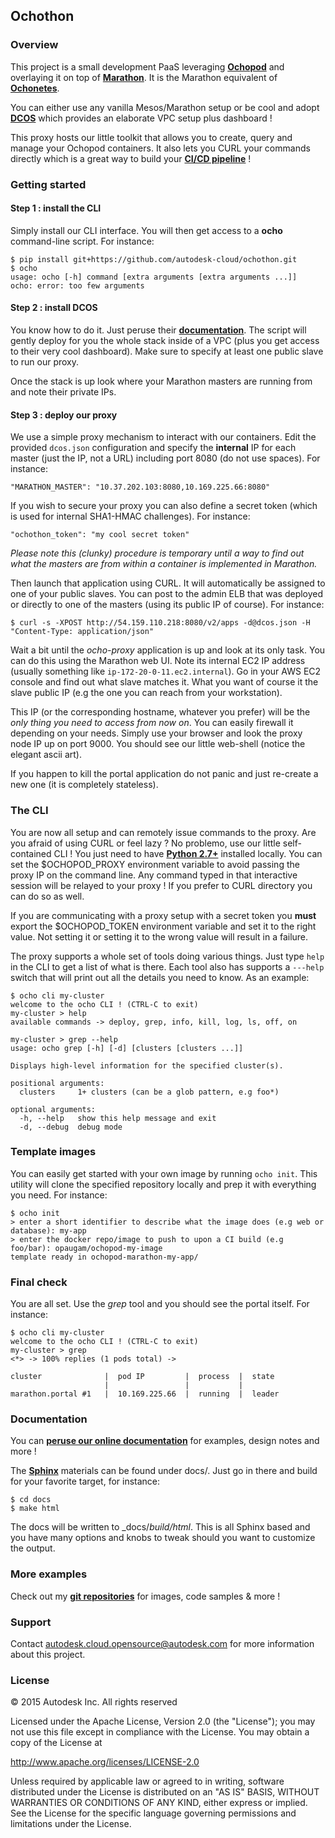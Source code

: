 ## Ochothon

### Overview

This project is a small development PaaS leveraging [**Ochopod**](https://github.com/autodesk-cloud/ochopod)
and overlaying it on top of [**Marathon**](https://mesosphere.github.io/marathon/). It is the Marathon equivalent of
[**Ochonetes**](https://github.com/autodesk-cloud/ochonetes).

You can either use any vanilla Mesos/Marathon setup or be cool and adopt [**DCOS**](https://mesosphere.com/) which
provides an elaborate VPC setup plus dashboard !

This proxy hosts our little toolkit that allows you to create, query and manage your Ochopod containers. It also lets
you CURL your commands directly which is a great way to build your [**CI/CD pipeline**](https://github.com/autodesk-cloud/ci-ochopod) !

### Getting started

#### Step 1 : install the CLI

Simply install our CLI interface. You will then get access to a **ocho** command-line script. For instance:

```
$ pip install git+https://github.com/autodesk-cloud/ochothon.git
$ ocho
usage: ocho [-h] command [extra arguments [extra arguments ...]]
ocho: error: too few arguments
```

#### Step 2 : install DCOS

You know how to do it. Just peruse their [**documentation**](http://beta-docs.mesosphere.com/install/awscluster/). The
script will gently deploy for you the whole stack inside of a VPC (plus you get access to their very cool dashboard).
Make sure to specify at least one public slave to run our proxy.

Once the stack is up look where your Marathon masters are running from and note their private IPs.

#### Step 3 : deploy our proxy

We use a simple proxy mechanism to interact with our containers. Edit the provided ```dcos.json``` configuration and
specify the **internal** IP for each master (just the IP, not a URL) including port 8080 (do not use spaces). For
instance:

```
"MARATHON_MASTER": "10.37.202.103:8080,10.169.225.66:8080"
```

If you wish to secure your proxy you can also define a secret token (which is used for internal SHA1-HMAC challenges).
For instance:

```
"ochothon_token": "my cool secret token"
```

_Please note this (clunky) procedure is temporary until a way to find out what the masters are from within a container
is implemented in Marathon._

Then launch that application using CURL. It will automatically be assigned to one of your public slaves. You can post
to the admin ELB that was deployed or directly to one of the masters (using its public IP of course). For instance:

```
$ curl -s -XPOST http://54.159.110.218:8080/v2/apps -d@dcos.json -H "Content-Type: application/json"
```

Wait a bit until the _ocho-proxy_ application is up and look at its only task. You can do this using the Marathon
web UI. Note its internal EC2 IP address (usually something like ```ip-172-20-0-11.ec2.internal```). Go in your AWS
EC2 console and find out what slave matches it. What you want of course it the slave public IP (e.g the one you can
reach from your workstation).

This IP (or the corresponding hostname, whatever you prefer) will be the _only thing you need to access from now on_.
You can easily firewall it depending on your needs. Simply use your browser and look the proxy node IP up on port 9000.
You should see our little web-shell (notice the elegant ascii art).

If you happen to kill the portal application do not panic and just re-create a new one (it is completely stateless).

### The CLI

You are now all setup and can remotely issue commands to the proxy. Are you afraid of using CURL or feel lazy ? No
problemo, use our little self-contained CLI ! You just need to have [**Python 2.7+**](https://www.python.org/)
installed locally. You can set the $OCHOPOD_PROXY environment variable to avoid passing the proxy IP on the command
line. Any command typed in that interactive session will be relayed to your proxy ! If you prefer to CURL directory
you can do so as well.

If you are communicating with a proxy setup with a secret token you **must** export the $OCHOPOD_TOKEN environment
variable and set it to the right value. Not setting it or setting it to the wrong value will result in a failure.

The proxy supports a whole set of tools doing various things. Just type ```help``` in the CLI to get a list of what is
there. Each tool also has supports a ```---help``` switch that will print out all the details you need to know. As
an example:

```
$ ocho cli my-cluster
welcome to the ocho CLI ! (CTRL-C to exit)
my-cluster > help
available commands -> deploy, grep, info, kill, log, ls, off, on

my-cluster > grep --help
usage: ocho grep [-h] [-d] [clusters [clusters ...]]

Displays high-level information for the specified cluster(s).

positional arguments:
  clusters     1+ clusters (can be a glob pattern, e.g foo*)

optional arguments:
  -h, --help   show this help message and exit
  -d, --debug  debug mode
```

### Template images

You can easily get started with your own image by running ```ocho init```. This utility will clone the specified
repository locally and prep it with everything you need. For instance:

```
$ ocho init
> enter a short identifier to describe what the image does (e.g web or database): my-app
> enter the docker repo/image to push to upon a CI build (e.g foo/bar): opaugam/ochopod-my-image
template ready in ochopod-marathon-my-app/
```

### Final check

You are all set. Use the _grep_ tool and you should see the portal itself. For instance:

```
$ ocho cli my-cluster
welcome to the ocho CLI ! (CTRL-C to exit)
my-cluster > grep
<*> -> 100% replies (1 pods total) ->

cluster              |  pod IP         |  process  |  state
                     |                 |           |
marathon.portal #1   |  10.169.225.66  |  running  |  leader
```

### Documentation

You can [**peruse our online documentation**](http://autodesk-cloud.github.io/ochothon/) for examples, design notes
and more !

The [**Sphinx**](http://sphinx-doc.org/) materials can be found under docs/. Just go in there and build for your
favorite target, for instance:

```
$ cd docs
$ make html
```

The docs will be written to _docs/_build/html_. This is all Sphinx based and you have many options and knobs to
tweak should you want to customize the output.

### More examples

Check out my [**git repositories**](https://github.com/opaugam) for images, code samples & more !

### Support

Contact autodesk.cloud.opensource@autodesk.com for more information about this project.

### License

© 2015 Autodesk Inc.
All rights reserved

Licensed under the Apache License, Version 2.0 (the "License");
you may not use this file except in compliance with the License.
You may obtain a copy of the License at

   http://www.apache.org/licenses/LICENSE-2.0

Unless required by applicable law or agreed to in writing, software
distributed under the License is distributed on an "AS IS" BASIS,
WITHOUT WARRANTIES OR CONDITIONS OF ANY KIND, either express or implied.
See the License for the specific language governing permissions and
limitations under the License.